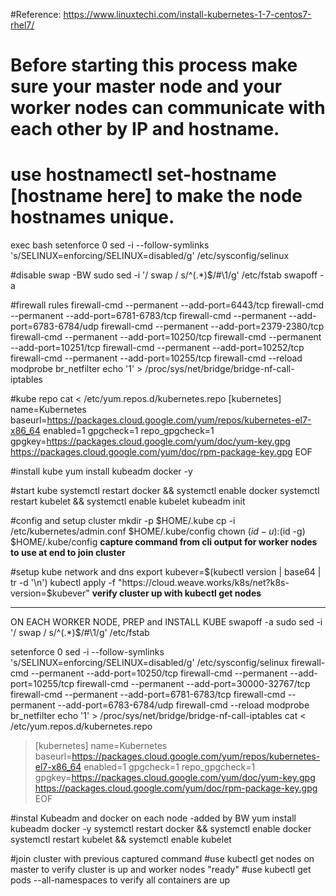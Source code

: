 #Reference: https://www.linuxtechi.com/install-kubernetes-1-7-centos7-rhel7/
# Before starting this process make sure your master node and your worker nodes can communicate with each other by IP and hostname.

# use hostnamectl set-hostname [hostname here]  to make the node hostnames unique.

exec bash
setenforce 0
sed -i --follow-symlinks 's/SELINUX=enforcing/SELINUX=disabled/g' /etc/sysconfig/selinux

#disable swap  -BW
sudo sed -i '/ swap / s/^\(.*\)$/#\1/g' /etc/fstab
swapoff -a

#firewall rules
firewall-cmd --permanent --add-port=6443/tcp
firewall-cmd --permanent --add-port=6781-6783/tcp
firewall-cmd --permanent --add-port=6783-6784/udp
firewall-cmd --permanent --add-port=2379-2380/tcp
firewall-cmd --permanent --add-port=10250/tcp
firewall-cmd --permanent --add-port=10251/tcp
firewall-cmd --permanent --add-port=10252/tcp
firewall-cmd --permanent --add-port=10255/tcp
firewall-cmd --reload
modprobe br_netfilter
echo '1' > /proc/sys/net/bridge/bridge-nf-call-iptables

#kube repo
cat <<EOF > /etc/yum.repos.d/kubernetes.repo
[kubernetes]
name=Kubernetes
baseurl=https://packages.cloud.google.com/yum/repos/kubernetes-el7-x86_64
enabled=1
gpgcheck=1
repo_gpgcheck=1
gpgkey=https://packages.cloud.google.com/yum/doc/yum-key.gpg
        https://packages.cloud.google.com/yum/doc/rpm-package-key.gpg
EOF

#install kube
yum install kubeadm docker -y

#start kube
systemctl restart docker && systemctl enable docker
systemctl  restart kubelet && systemctl enable kubelet
kubeadm init

#config and setup cluster
mkdir -p $HOME/.kube
cp -i /etc/kubernetes/admin.conf $HOME/.kube/config
chown $(id -u):$(id -g) $HOME/.kube/config
**capture command from cli output for worker nodes to use at end to join cluster**

#setup kube network and dns
export kubever=$(kubectl version | base64 | tr -d '\n')
kubectl apply -f "https://cloud.weave.works/k8s/net?k8s-version=$kubever"
**verify cluster up with kubectl get nodes**

******************************************
ON EACH WORKER NODE, PREP and INSTALL KUBE
swapoff -a
sudo sed -i '/ swap / s/^\(.*\)$/#\1/g' /etc/fstab

setenforce 0
sed -i --follow-symlinks 's/SELINUX=enforcing/SELINUX=disabled/g' /etc/sysconfig/selinux
firewall-cmd --permanent --add-port=10250/tcp 
firewall-cmd --permanent --add-port=10255/tcp 
firewall-cmd --permanent --add-port=30000-32767/tcp
firewall-cmd --permanent --add-port=6781-6783/tcp
firewall-cmd --permanent --add-port=6783-6784/udp
firewall-cmd  --reload
modprobe br_netfilter
echo '1' > /proc/sys/net/bridge/bridge-nf-call-iptables
cat <<EOF > /etc/yum.repos.d/kubernetes.repo
> [kubernetes]
> name=Kubernetes
> baseurl=https://packages.cloud.google.com/yum/repos/kubernetes-el7-x86_64
> enabled=1
> gpgcheck=1
> repo_gpgcheck=1
> gpgkey=https://packages.cloud.google.com/yum/doc/yum-key.gpg
>         https://packages.cloud.google.com/yum/doc/rpm-package-key.gpg
> EOF

#instal Kubeadm and docker on each node  -added by BW
yum  install kubeadm docker -y
systemctl restart docker && systemctl enable docker
systemctl restart kubelet && systemctl enable kubelet

#join cluster with previous captured command
#use kubectl get nodes on master to verify cluster is up and worker nodes "ready"
#use kubectl get pods --all-namespaces to verify all containers are up